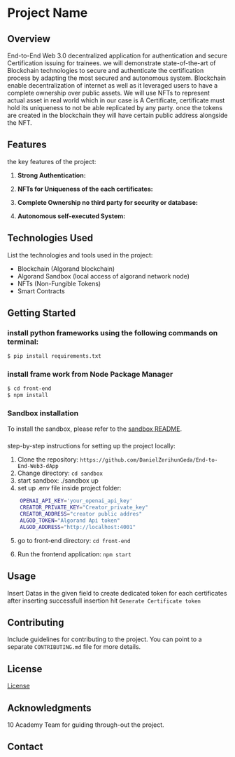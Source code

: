 # Project Name

## Overview
End-to-End Web 3.0 decentralized application for authentication and secure Certification issuing for trainees. we will demonstrate state-of-the-art of Blockchain technologies to secure and authenticate the certification process by adapting the most secured and autonomous system. Blockchain enable decentralization of internet as well as it leveraged users to have a complete ownership over public assets. We will use NFTs to represent actual asset in real world which in our case is A Certificate, certificate must hold its uniqueness to not be able replicated by any party. once the tokens are created in the blockchain they will have certain public address alongside the NFT. 

## Features

the key features of the project:

1. **Strong Authentication:**
   
2. **NFTs for Uniqueness of the each certificates:**
   
3. **Complete Ownership no third party for security or database:**
   
4. **Autonomous self-executed System:**

## Technologies Used

List the technologies and tools used in the project:

- Blockchain (Algorand blockchain)
- Algorand Sandbox (local access of algorand network node)
- NFTs (Non-Fungible Tokens)
- Smart Contracts

## Getting Started

### install python frameworks using the following commands on terminal:
```bash
$ pip install requirements.txt
```
### install frame work from Node Package Manager
```bash
$ cd front-end
$ npm install
```
### Sandbox installation

To install the sandbox, please refer to the [sandbox README](./sandbox/README.md).

###

step-by-step instructions for setting up the project locally:

1. Clone the repository: `https://github.com/DanielZerihunGeda/End-to-End-Web3-dApp`
2. Change directory: `cd sandbox`
3. start sandbox: ./sandbox up
4. set up .env file inside project folder: 
```bash
	OPENAI_API_KEY='your_openai_api_key'
	CREATOR_PRIVATE_KEY="Creator_private_key"
	CREATOR_ADDRESS="creator public addres"
	ALGOD_TOKEN="Algorand Api token"
	ALGOD_ADDRESS="http://localhost:4001"
```
5. go to front-end directory: `cd front-end`

6. Run the frontend application: `npm start`

## Usage

Insert Datas in the given field to create dedicated token for each certificates
after inserting successfull insertion hit `Generate Certificate token`

## Contributing

Include guidelines for contributing to the project. You can point to a separate `CONTRIBUTING.md` file for more details.

## License

[License](./LICENSE)

## Acknowledgments

10 Academy Team for guiding through-out the project.

## Contact



